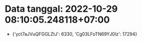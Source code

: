 # Data tanggal: 2022-10-29 08:10:05.248118+07:00

* {'yct7aJVuQFGGLZtJ': 6330, 'Cg03LFoTN69YJ0Iz': 17294}

